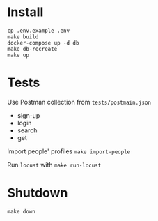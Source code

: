 # Install
```shell
cp .env.example .env
make build
docker-compose up -d db
make db-recreate
make up
```

# Tests
Use Postman collection from `tests/postmain.json`
* sign-up
* login
* search
* get

Import people' profiles `make import-people`

Run `locust` with `make run-locust`

# Shutdown
```shell
make down
```
